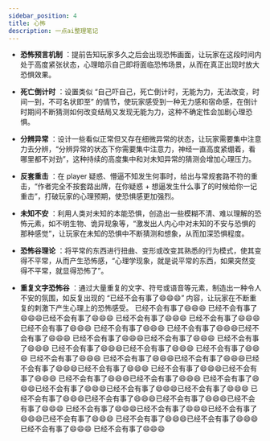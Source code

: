 ```yaml
---
sidebar_position: 4
title: 心怖
description: 一点ai整理笔记
---
```




  * **恐怖预言机制** ：提前告知玩家多久之后会出现恐怖画面，让玩家在这段时间内处于高度紧张状态，心理暗示自己即将面临恐怖场景，从而在真正出现时放大恐惧效果。

  * **死亡倒计时** ：设置类似 “自己吓自己，死亡倒计时，无能为力，无法改变，时间一到，不可名状即至” 的情节，使玩家感受到一种无力感和宿命感，在倒计时期间不断猜测如何改变结局又发现无能为力，这种不确定性会加剧心理恐惧。


  * **分辨异常** ：设计一些看似正常但又存在细微异常的状态，让玩家需要集中注意力去分辨，“分辨异常的状态下你需要集中注意力，神经一直高度紧绷着，看哪里都不对劲”，这种持续的高度集中和对未知异常的猜测会增加心理压力。
  * **反套重击** ：在 player 疑惑、懵逼不知发生何事时，给出与常规套路不符的重击，“作者完全不按套路出牌，在你疑惑 + 想逼发生什么事了的时候给你一记重击”，打破玩家的心理预期，使恐惧感更加强烈。


  * **未知不安** ：利用人类对未知的本能恐惧，创造出一些模糊不清、难以理解的恐怖元素，如不明生物、诡异现象等，“激发出人内心中对未知的不安与恐惧的那种感觉”，让玩家在未知的恐惧中不断猜测和想象，从而加深恐惧程度。

  * **恐怖谷理论** ：将平常的东西进行扭曲、变形或改变其熟悉的行为模式，使其变得不平常，从而产生恐怖感，“心理学现象，就是说平常的东西，如果突然变得不平常，就显得恐怖了”。

  * **重复文字恐怖谷** ：通过大量重复的文字、符号或语音等元素，制造出一种令人不安的氛围，如反复出现的 “已经不会有事了😄😄😄” 内容，让玩家在不断重复的刺激下产生心理上的恐怖感受。
已经不会有事了😄😄😄
已经不会有事了😄😄😄已经不会有事了😄😄😄
已经不会有事了😄😄😄
已经不会有事了😄😄😄已经不会有事了😄😄😄
已经不会有事了😄😄😄
已经不会有事了😄😄😄已经不会有事了😄😄😄
已经不会有事了😄😄😄已经不会有事了😄😄😄
已经不会有事了😄😄😄
已经不会有事了😄😄😄已经不会有事了😄😄😄
已经不会有事了😄😄😄
已经不会有事了😄😄😄
已经不会有事了😄😄😄已经不会有事了😄😄😄已经不会有事了😄😄😄已经不会有事了😄😄😄
已经不会有事了😄😄😄已经不会有事了😄😄😄
已经不会有事了😄😄😄已经不会有事了😄😄😄
已经不会有事了😄😄😄已经不会有事了😄😄😄已经不会有事了😄😄😄已经不会有事了😄😄😄
已经不会有事了😄😄😄已经不会有事了😄😄😄已经不会有事了😄😄😄已经不会有事了😄😄😄
已经不会有事了😄😄😄已经不会有事了😄😄😄已经不会有事了😄😄😄已经不会有事了😄😄😄
已经不会有事了😄😄😄已经不会有事了😄😄😄
已经不会有事了😄😄😄
已经不会有事了😄😄😄


